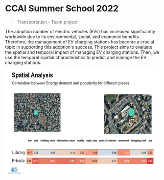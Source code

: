 # CCAI Summer School 2022 

> Transportation - Team project 

The adoption number of electric vehicles (EVs) has increased significantly worldwide due to its environmental, social, and economic benefits. Therefore, the management of EV charging stations has become a crucial topic in supporting this adoption's success. This project aims to evaluate the spatial and temporal impact of managing EV charging stations. Then, we use the temporal-spatial characteristics to predict and manage the EV charging stations.


<div align="center">
	<img width="600" height="350" src="plots/corr_plot.png" alt="Correlation plot">
	<br>
</div>


